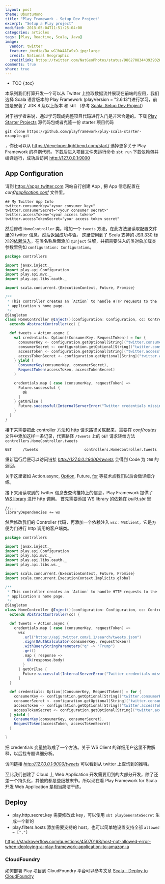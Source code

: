 ```yaml
---
layout: post
theme: UbuntuMono
title: "Play Framework - Setup Dev Project"
excerpt: "Setup a Play project"
modified: 2018-05-04T11:51:25-04:00
categories: articles
tags: [Play, Reactive, Scala, Java]
image:
  vendor: twitter
  feature: /media/Da_wGJhW4AIaSxO.jpg:large
  credit: National Geographic
  creditlink: https://twitter.com/NatGeoPhotos/status/986270834439393280
comments: true
share: true
---
```


* TOC
{:toc}

本系列我们打算开发一个可以从 Twitter 上拉取数据流并展现在前端的应用，我们选择 Scala 语言版本的 Play Framework (playVersion = "2.6.13")进行学习，前提是安装了 JDK 8 及以上版本 和 sbt （参考 [Scala: Setup Dev Project](/articles/scala-setup-dev-project/)）

对于初学者来说，通过学习现成完整项目代码进行入门是非常合适的。下载 [Play Starter Projects](https://www.playframework.com/download) 源代码包或者克隆一份 starter 项目代码

`git clone https://github.com/playframework/play-scala-starter-example.git`

，你还可以从 https://developer.lightbend.com/start/ 选择更多关于 Play Framework 的样例代码。下载后进入项目文件夹运行命令 `sbt run` 下载依赖包并编译运行，成功后访问 http://127.0.0.1:9000

## App Configuration

请到 https://apps.twitter.com 网站自行创建 App , 把 App 信息配置在 *conf/[application.conf][playframework-ConfigFile]* 文件里。

```
## My Twitter App Info
twitter.consumerKey="<your consumer key>"
twitter.consumerSecret="<your consumer secret>"
twitter.accessToken="<your access token>"
twitter.accessTokenSecret="your access token secret"
```

然后修改 `HomeController` 类，增加一个 `tweets` 方法，在此方法里读取配置文件里的 twitter 信息，然后返回成功与否。
这里使用到了 Scala 支持的 [JSR 330][jsr330] 标准的[依赖注入][ScalaDependencyInjection]，在类名称后面添加 `@Inject` 注解，并把需要注入的类对象加载类参数里例如 `configuration: Configuration`。

```scala
package controllers

import javax.inject._
import play.api.Configuration
import play.api.mvc._
import play.api.libs.oauth._

import scala.concurrent.{ExecutionContext, Future, Promise}

/**
 * This controller creates an `Action` to handle HTTP requests to the
 * application's home page.
 */
@Singleton
class HomeController @Inject()(configuration: Configuration, cc: ControllerComponents) (implicit assetsFinder: AssetsFinder)
  extends AbstractController(cc) {

  def tweets = Action.async {
    val credentials: Option[(ConsumerKey, RequestToken)] = for {
      consumerKey <- configuration.getOptional[String]("twitter.consumerKey")
      consumerSecret <- configuration.getOptional[String]("twitter.consumerSecret")
      accessToken <- configuration.getOptional[String]("twitter.accessToken")
      accessTokenSecret <- configuration.getOptional[String]("twitter.accessTokenSecret")
    } yield (
      ConsumerKey(consumerKey, consumerSecret),
      RequestToken(accessToken, accessTokenSecret)
    )

    credentials.map { case (consumerKey, requestToken) =>
      Future.successful {
        Ok
      }
    } getOrElse {
      Future.successful(InternalServerError("Twitter credentials missing"))
    }
  }
}
```

接下来需要把此 controller 方法和 http 请求路径关联起来，需要在 *conf/routes* 文件中添加这样一条记录，代表路径 `/tweets` 上的 `GET` 请求转给方法 `controllers.HomeController.tweets`
```
GET     /tweets                     controllers.HomeController.tweets
```

重新运行后便可以访问链接 *http://127.0.0.1:9000/tweets* 会得到 Code 为 `200` 的返回。

关于这里诸如 Action.async, [Option][scala/Option], Future, [for][for-comprehensions] 等技术点我们以后会做详细介绍。

接下来用读取到的 twitter 信息去查询推特上的信息，Play Framework 提供了 [WS library][ScalaWS] 进行 http 调用。
首先需要添加 WS library 的依赖在 *build.sbt* 里
```
//...
libraryDependencies += ws
```
然后修改我们的 Controller 代码，再添加一个依赖注入 `wsc: WSClient`，它是方便为门进行 http 调用的客户端类。

```scala
package controllers

import javax.inject._
import play.api.Configuration
import play.api.mvc._
import play.api.libs.oauth._
import play.api.libs.ws._

import scala.concurrent.{ExecutionContext, Future, Promise}
import scala.concurrent.ExecutionContext.Implicits.global

/**
 * This controller creates an `Action` to handle HTTP requests to the
 * application's home page.
 */
@Singleton
class HomeController @Inject()(configuration: Configuration, cc: ControllerComponents, wsc: WSClient) (implicit assetsFinder: AssetsFinder)
  extends AbstractController(cc) {

  def tweets = Action.async {
    credentials.map { case (consumerKey, requestToken) =>
      wsc
        .url("https://api.twitter.com/1.1/search/tweets.json")
        .sign(OAuthCalculator(consumerKey, requestToken))
        .withQueryStringParameters("q" -> "Trump")
        .get()
        .map { response =>
          Ok(response.body)
        }
      } getOrElse {
        Future.successful(InternalServerError("Twitter credentials missing"))
      }
  }

  def credentials: Option[(ConsumerKey, RequestToken)] = for {
    consumerKey <- configuration.getOptional[String]("twitter.consumerKey")
    consumerSecret <- configuration.getOptional[String]("twitter.consumerSecret")
    accessToken <- configuration.getOptional[String]("twitter.accessToken")
    accessTokenSecret <- configuration.getOptional[String]("twitter.accessTokenSecret")
  } yield (
    ConsumerKey(consumerKey, consumerSecret),
    RequestToken(accessToken, accessTokenSecret)
  )

}
```
把 credentials 变量抽取成了一个方法。关于 WS Client 的详细用户这里不做解释，以后找专题详细分析。

访问链接 *http://127.0.0.1:9000/tweets* 可以看到从 twitter 上查询到的推特。

至此我们创建了 Cloud 上 Web Application 开发需要用到的大部分开发，除了还差一个持久化，其他的都是些细枝末节。所以现在看 Play Framework for Scala 开发 Web Application 是相当简洁干练。

## Deploy

* play.http.secret.key 需要修改此 key，可以使用 `sbt playGenerateSecret` 生成一个新的
* play.filters.hosts 添加需要支持的 host，也可以简单地设置支持全部 `allowed = ["."]`

https://stackoverflow.com/questions/45070168/host-not-allowed-error-when-deploying-a-play-framework-application-to-amazon-a

### CloudFoundry

如何部署 Play 项目到 CloudFoundry 平台可以参考文章 [Scala - Deploy to CloudFoundry](/articles/scala-deploy-to-cloudfoundry/)




[playframework-ConfigFile]:https://www.playframework.com/documentation/2.6.x/ConfigFile
[ScalaDependencyInjection]:https://www.playframework.com/documentation/2.6.x/ScalaDependencyInjection
[jsr330]:https://jcp.org/en/jsr/detail?id=330
[ScalaWS]:https://www.playframework.com/documentation/2.6.x/ScalaWS

[for-comprehensions]:https://docs.scala-lang.org/tour/for-comprehensions.html
[scala/Option]:https://www.scala-lang.org/api/2.12.x/scala/Option.html
